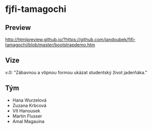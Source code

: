 fjfi-tamagochi
==============

Preview
-----------------------------------
http://htmlpreview.github.io/?https://github.com/jandoubek/fjfi-tamagochi/blob/master/bootstrapdemo.htm

Vize
-----------------------------------
v.0: “Zábavnou a vtipnou formou ukázat studentský život jaderňáka.”

Tým
-----------------------------------
- Hana Wurzelová
- Zuzana Krbcová
- Vít Hanousek
- Martin Flusser
- Amal Magauina
